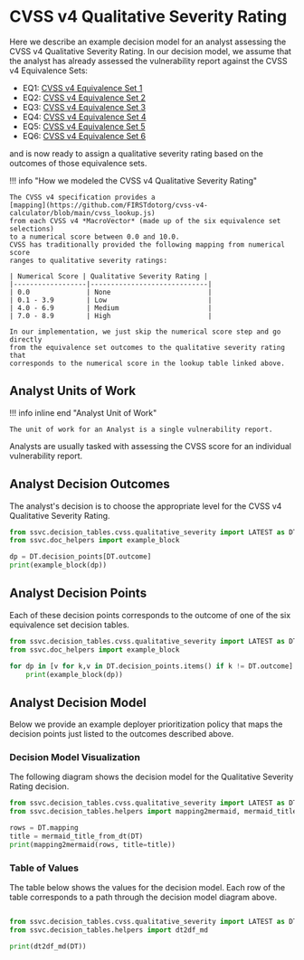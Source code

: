 # CVSS v4  Qualitative Severity Rating

Here we describe an example decision model for an analyst assessing the CVSS v4
Qualitative Severity Rating. 
In our decision model, we assume that the analyst has already assessed the 
vulnerability report against the CVSS v4 Equivalence Sets:

- EQ1: [CVSS v4 Equivalence Set 1](eq1.md)
- EQ2: [CVSS v4 Equivalence Set 2](eq2.md)
- EQ3: [CVSS v4 Equivalence Set 3](eq3.md)
- EQ4: [CVSS v4 Equivalence Set 4](eq4.md)
- EQ5: [CVSS v4 Equivalence Set 5](eq5.md)
- EQ6: [CVSS v4 Equivalence Set 6](eq6.md)

and is now ready to assign a qualitative severity rating based on the outcomes 
of those equivalence sets.

!!! info "How we modeled the CVSS v4 Qualitative Severity Rating"

    The CVSS v4 specification provides a 
    [mapping](https://github.com/FIRSTdotorg/cvss-v4-calculator/blob/main/cvss_lookup.js)
    from each CVSS v4 *MacroVector* (made up of the six equivalence set selections)
    to a numerical score between 0.0 and 10.0.
    CVSS has traditionally provided the following mapping from numerical score
    ranges to qualitative severity ratings:

    | Numerical Score | Qualitative Severity Rating |
    |------------------|-----------------------------|
    | 0.0              | None                        |
    | 0.1 - 3.9        | Low                         |
    | 4.0 - 6.9        | Medium                      |
    | 7.0 - 8.9        | High                        |

    In our implementation, we just skip the numerical score step and go directly
    from the equivalence set outcomes to the qualitative severity rating that
    corresponds to the numerical score in the lookup table linked above.

## Analyst Units of Work

!!! info inline end "Analyst Unit of Work"

    The unit of work for an Analyst is a single vulnerability report.

Analysts are usually tasked with assessing the CVSS score for an individual
vulnerability report. 

## Analyst Decision Outcomes
    
The analyst's decision is to choose the appropriate level for the CVSS v4 Qualitative Severity Rating.

```python exec="true" idprefix=""
from ssvc.decision_tables.cvss.qualitative_severity import LATEST as DT
from ssvc.doc_helpers import example_block

dp = DT.decision_points[DT.outcome]
print(example_block(dp))
```

## Analyst Decision Points

Each of these decision points corresponds to the outcome of one of the six equivalence set
decision tables.

```python exec="true" idprefix=""
from ssvc.decision_tables.cvss.qualitative_severity import LATEST as DT
from ssvc.doc_helpers import example_block

for dp in [v for k,v in DT.decision_points.items() if k != DT.outcome]:
    print(example_block(dp))
```

## Analyst Decision Model

Below we provide an example deployer prioritization policy that maps the decision points just listed to the outcomes described above.

### Decision Model Visualization

The following diagram shows the decision model for the Qualitative Severity Rating decision.

```python exec="true" idprefix=""
from ssvc.decision_tables.cvss.qualitative_severity import LATEST as DT
from ssvc.decision_tables.helpers import mapping2mermaid, mermaid_title_from_dt

rows = DT.mapping
title = mermaid_title_from_dt(DT)
print(mapping2mermaid(rows, title=title))
```

### Table of Values

The table below shows the values for the decision model.
Each row of the table corresponds to a path through the decision model diagram above.


```python exec="true" idprefix=""

from ssvc.decision_tables.cvss.qualitative_severity import LATEST as DT
from ssvc.decision_tables.helpers import dt2df_md

print(dt2df_md(DT))
```
